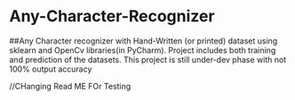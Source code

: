 # Any-Character-Recognizer
##Any Character recognizer with Hand-Written (or printed) dataset using sklearn and OpenCv libraries(in PyCharm). Project includes both training and prediction of the datasets.
This project is still under-dev phase with not 100% output accuracy

//CHanging Read ME FOr Testing
